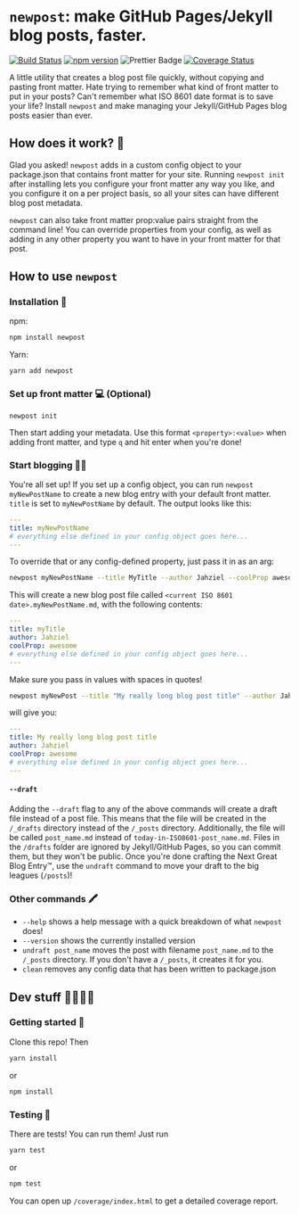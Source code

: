 # `newpost`: make GitHub Pages/Jekyll blog posts, faster.

[![Build Status](https://travis-ci.com/jahzielv/newpost.svg?branch=master)](https://travis-ci.com/jahzielv/newpost.svg?branch=master)
[![npm version](https://badgen.net/npm/v/newpost)](https://www.npmjs.com/package/newpost)
![Prettier Badge](https://badgen.net/badge/code%20style/prettier/5AB3B3)
[![Coverage Status](https://coveralls.io/repos/github/jahzielv/newpost/badge.svg?branch=master)](https://coveralls.io/github/jahzielv/newpost?branch=master)

A little utility that creates a blog post file quickly, without copying and pasting front matter. Hate trying to remember what kind of front matter to put in your posts? Can't remember what ISO 8601 date format is to save your life? Install `newpost` and make managing your Jekyll/GitHub Pages blog posts easier than ever.

## How does it work? 👀

Glad you asked! `newpost` adds in a custom config object to your package.json that contains front matter for your site. Running `newpost init` after installing lets you configure your front matter any way you like, and you configure it on a per project basis, so all your sites can have different blog post metadata.

`newpost` can also take front matter prop:value pairs straight from the command line! You can override properties from your config, as well as adding in any other property you want to have in your front matter for that post.

## How to use `newpost`

### Installation 🚀

npm:

```bash
npm install newpost
```

Yarn:

```shell
yarn add newpost
```

### Set up front matter 💻 (Optional)

```shell
newpost init
```

Then start adding your metadata. Use this format `<property>:<value>` when adding front matter, and type `q` and hit enter when you're done!

### Start blogging 🎉📝

You're all set up! If you set up a config object, you can run `newpost myNewPostName` to create a new blog entry with your default front matter. `title` is set to `myNewPostName` by default. The output looks like this:

```yaml
---
title: myNewPostName
# everything else defined in your config object goes here...
---

```

To override that or any config-defined property, just pass it in as an arg:

```bash
newpost myNewPostName --title MyTitle --author Jahziel --coolProp awesome
```

This will create a new blog post file called `<current ISO 8601 date>.myNewPostName.md`, with the following contents:

```yaml
---
title: myTitle
author: Jahziel
coolProp: awesome
# everything else defined in your config object goes here...
---

```

Make sure you pass in values with spaces in quotes!

```bash
newpost myNewPost --title "My really long blog post title" --author Jahziel --coolProp awesome
```

will give you:

```yaml
---
title: My really long blog post title
author: Jahziel
coolProp: awesome
# everything else defined in your config object goes here...
---

```

#### `--draft`

Adding the `--draft` flag to any of the above commands will create a draft file instead of a post file. This means that the file will be created in the `/_drafts` directory instead of the `/_posts` directory. Additionally, the file will be called `post_name.md` instead of `today-in-ISO8601-post_name.md`. Files in the `/drafts` folder are ignored by Jekyll/GitHub Pages, so you can commit them, but they won't be public. Once you're done crafting the Next Great Blog Entry™️, use the `undraft` command to move your draft to the big leagues (`/posts`)!

### Other commands 🖍

-   `--help` shows a help message with a quick breakdown of what `newpost` does!
-   `--version` shows the currently installed version
-   `undraft post_name` moves the post with filename `post_name.md` to the `/_posts` directory. If you don't have a `/_posts`, it creates it for you.
-   `clean` removes any config data that has been written to package.json

## Dev stuff 👨‍💻👩‍💻

### Getting started 🛫

Clone this repo! Then

```bash
yarn install
```

or

```bash
npm install
```

### Testing 🧪

There are tests! You can run them! Just run

```bash
yarn test
```

or

```bash
npm test
```

You can open up `/coverage/index.html` to get a detailed coverage report.
